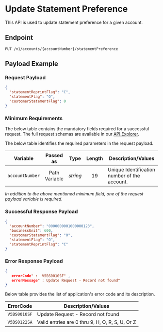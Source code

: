 # Update Statement Preference

This API is used to update statement preference for a given account.  

## Endpoint

`PUT /v1/accounts/{accountNumber}/statementPreference`

## Payload Example

### Request Payload

```json
{
  "statementReprintFlag": "C",
  "statementFlag": "O",
  "customerStatementFlag": 0
}
``` 

### Minimum Requirements

The below table contains the mandatory fields required for a successful request. The full request schemas are available in our [API Explorer](../api/?type=put&path=/v1/accounts/{accountNumber}/statementPreference).

The below table identifies the required parameters in the request payload.

| Variable | Passed as | Type | Length | Description/Values |
| -------- | :-------: | :--: | :------------: | ------------------ |
| `accountNumber` | Path Variable | *string* | 19 | Unique Identification number of the account.|

*In addition to the above mentioned minimum field, one of the request payload variable is required.*

### Successful Response Payload

```json
{
  "accountNumber": "0000000001000000123",
  "businessUnit": 600,
  "customerStatementFlag": "0",
  "statementFlag": "O",
  "statementReprintFlag": "C"
}
```

### Error Response Payload

```json
{
   errorCode" :  V5BS0010SF" ,
   errorMessage" : Update Request - Record not found"   
}
```

Below table provides the list of application's error code and its description.

| ErrorCode |  Description/Values |
| --------  | ------------------ |
| `V5BS0010SF` | Update Request - Record not found |
| `V5BS0122SA` | Valid entries are 0 thru 9, H, O, R, S, U, Or Z |